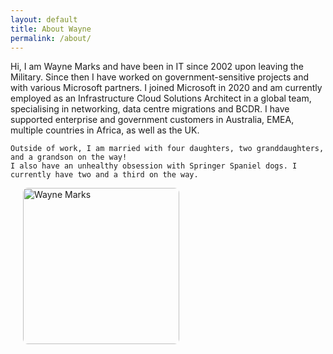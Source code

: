 ```yaml
---
layout: default
title: About Wayne
permalink: /about/
---
```


<div style="display: flex; justify-content: space-between; align-items: flex-start; flex-wrap: wrap;">

  <div style="flex: 1; min-width: 400px;">
    Hi, I am Wayne Marks and have been in IT since 2002 upon leaving the Military.  
    Since then I have worked on government-sensitive projects and with various Microsoft partners.  
    I joined Microsoft in 2020 and am currently employed as an Infrastructure Cloud Solutions Architect in a global team, specialising in networking, data centre migrations and BCDR.  
    I have supported enterprise and government customers in Australia, EMEA, multiple countries in Africa, as well as the UK.

    Outside of work, I am married with four daughters, two granddaughters, and a grandson on the way!  
    I also have an unhealthy obsession with Springer Spaniel dogs. I currently have two and a third on the way.
  </div>

  <div style="margin-left: 20px;">
    <img src="{{ '/assets/images/WM-NFK.jpg' | relative_url }}" alt="Wayne Marks" style="width:250px; border-radius:8px;">
  </div>

</div>
